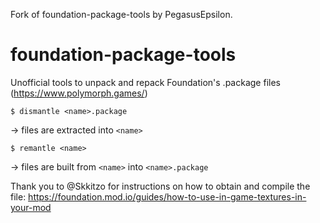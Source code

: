 Fork of foundation-package-tools by PegasusEpsilon.

# foundation-package-tools
Unofficial tools to unpack and repack Foundation's .package files (https://www.polymorph.games/)

`$ dismantle <name>.package`

-> files are extracted into `<name>`

`$ remantle <name>`

-> files are built from `<name>` into `<name>.package`

Thank you to @Skkitzo for instructions on how to obtain and compile the file:
https://foundation.mod.io/guides/how-to-use-in-game-textures-in-your-mod
